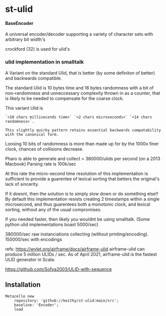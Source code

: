 # st-ulid
#### BaseEncoder

A universal encoder/decoder supporting a variety of character sets with arbitrary bit width's

crockford (32) is used for ulid's
### ulid implementation in smalltalk

A Variant on the standard Ulid, that is better (by some definiton of better) and backwards compatible.

The standard Ulid is 10 bytes time and 16 bytes randomness with a bit of non-randomness and
unneccessary complexity thrown in as a counter, that is likely to be needed to compensate for
the coarse clock.

This variant Ulid is 
	
	`<10 chars milliseconds time>` `<2 chars microseconds>` `<14 chars randomness>`.

	This slightly quirky pattern retains essential backwards compatability with the canonical form.

Loosing 10 bits of randomness is more than made up for by the 1000x finer clock, chances of collisions decrease.

Pharo is able to generate and collect > 380000/ulids per second (on a 2013 Macbook)  Parsing rate is 100k/sec

At this rate the micro-second time resolution of this implementation is sufficient to provide a guarentee of lexical sorting that 
betters the original's lack of sincerity.

If it doesnt, then the solution is to simply slow down or do something else!! 
By default this implementation resists creating 2 timestamps within a single microsecond, 
and thus guarentees both a monotonic clock,  and lexical sorting, without any of the usual compromises.

If you needed faster, then likely you wouldnt be using smalltalk. 
(Some python ulid implementations boast 5000/sec)

380000/sec raw instanciations collecting (without printing/encoding).
150000/sec with encodings
 
 refs:
 https://wvlet.org/airframe/docs/airframe-ulid
airframe-ulid can produce 5 million ULIDs / sec. 
As of April 2021, airframe-ulid is the fastest ULID generator in Scala:


https://github.com/Sofya2003/ULID-with-sequence
## Installation```Metacello new	repository: 'github://keithy/st-ulid:main/src';	baseline: 'Encoder';	load```